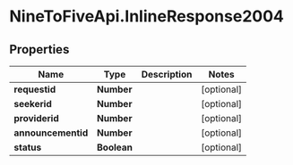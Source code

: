 # NineToFiveApi.InlineResponse2004

## Properties
Name | Type | Description | Notes
------------ | ------------- | ------------- | -------------
**requestid** | **Number** |  | [optional] 
**seekerid** | **Number** |  | [optional] 
**providerid** | **Number** |  | [optional] 
**announcementid** | **Number** |  | [optional] 
**status** | **Boolean** |  | [optional] 


